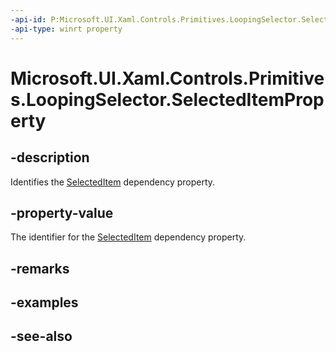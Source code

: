 ```yaml
---
-api-id: P:Microsoft.UI.Xaml.Controls.Primitives.LoopingSelector.SelectedItemProperty
-api-type: winrt property
---
```


<!-- Property syntax
public Windows.UI.Xaml.DependencyProperty SelectedItemProperty { get; }
-->

# Microsoft.UI.Xaml.Controls.Primitives.LoopingSelector.SelectedItemProperty

## -description
Identifies the [SelectedItem](loopingselector_selecteditem.md) dependency property.

## -property-value
The identifier for the [SelectedItem](loopingselector_selecteditem.md) dependency property.

## -remarks

## -examples

## -see-also
